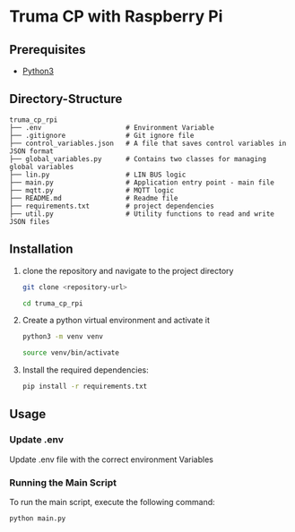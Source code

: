 # Truma CP with Raspberry Pi

## Prerequisites
- [Python3](https://www.python.org/)


## Directory-Structure
    truma_cp_rpi  
	├── .env                     # Environment Variable 
    ├── .gitignore               # Git ignore file
    ├── control_variables.json   # A file that saves control variables in JSON format 
    ├── global_variables.py      # Contains two classes for managing global variables
    ├── lin.py                   # LIN BUS logic
    ├── main.py                  # Application entry point - main file
	├── mqtt.py                  # MQTT logic
    ├── README.md                # Readme file
    ├── requirements.txt		 # project dependencies
    ├── util.py		             # Utility functions to read and write JSON files

## Installation

1. clone the repository and navigate to the project directory

    ```bash
    git clone <repository-url>
    ```
    ```bash
    cd truma_cp_rpi
    ```
2. Create a python virtual environment and activate it
    ```bash
    python3 -m venv venv
    ```
    ```bash
    source venv/bin/activate
    ```

3. Install the required dependencies:

    ```bash
    pip install -r requirements.txt
    ```

## Usage

### Update .env

Update .env file with the correct environment Variables

### Running the Main Script

To run the main script, execute the following command:

```bash
python main.py
```


